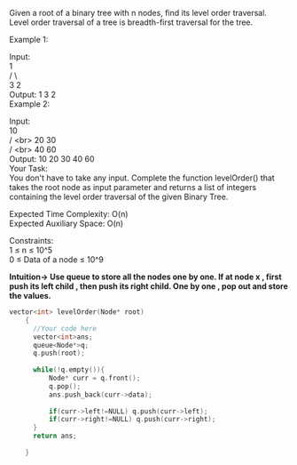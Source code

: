 Given a root of a binary tree with n nodes, find its level order traversal.<br>
Level order traversal of a tree is breadth-first traversal for the tree.<br>

Example 1:<br>

Input:<br>
    1<br>
  /   \ <br>
 3     2<br>
Output:
1 3 2<br>
Example 2:<br>

Input:<br>
        10<br>
     /      \<br>
    20       30<br>
  /   \<br>
 40   60<br>
Output:
10 20 30 40 60<br>
Your Task:<br>
You don't have to take any input. Complete the function levelOrder() that takes the root node as input parameter and returns a list of integers containing the level order traversal of the given Binary Tree.<br>



Expected Time Complexity: O(n)<br>
Expected Auxiliary Space: O(n)<br>

Constraints:<br>
1 ≤ n ≤ 10^5<br>
0 ≤ Data of a node ≤ 10^9<br>

__Intuition-> Use queue to store all the nodes one by one. If at node x , first push its left child , then push its right child. One by one , pop out and store the values.__


```C++
vector<int> levelOrder(Node* root)
    {
      //Your code here
      vector<int>ans;
      queue<Node*>q;
      q.push(root);
      
      while(!q.empty()){
          Node* curr = q.front();
          q.pop();
          ans.push_back(curr->data);
          
          if(curr->left!=NULL) q.push(curr->left);
          if(curr->right!=NULL) q.push(curr->right);
      }
      return ans;
      
    }
```
